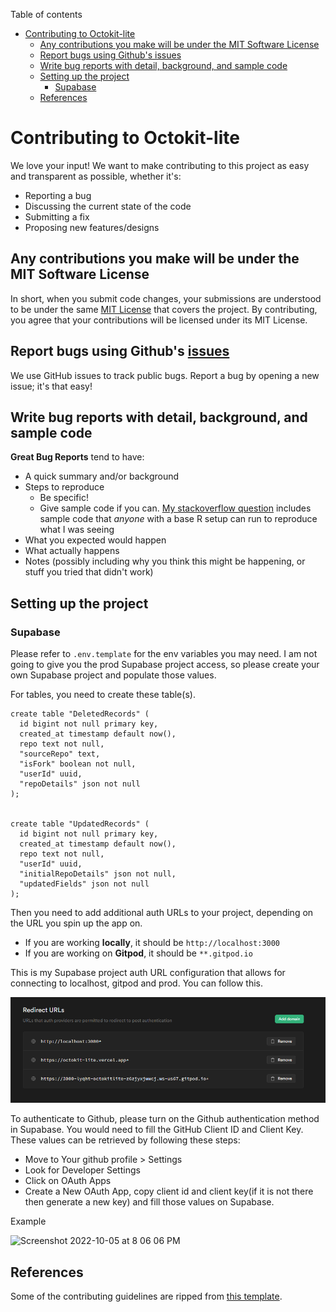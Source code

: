 Table of contents

- [Contributing to Octokit-lite](#contributing-to-octokit-lite)
  - [Any contributions you make will be under the MIT Software License](#any-contributions-you-make-will-be-under-the-mit-software-license)
  - [Report bugs using Github's issues](#report-bugs-using-githubs-issues)
  - [Write bug reports with detail, background, and sample code](#write-bug-reports-with-detail-background-and-sample-code)
  - [Setting up the project](#setting-up-the-project)
    - [Supabase](#supabase)
  - [References](#references)

# Contributing to Octokit-lite

We love your input! We want to make contributing to this project as easy and transparent as possible, whether it's:

- Reporting a bug
- Discussing the current state of the code
- Submitting a fix
- Proposing new features/designs

## Any contributions you make will be under the MIT Software License

In short, when you submit code changes, your submissions are understood to be under the same [MIT License](http://choosealicense.com/licenses/mit/) that covers the project. By contributing, you agree that your contributions will be licensed under its MIT License.

## Report bugs using Github's [issues](https://github.com/briandk/transcriptase-atom/issues)

We use GitHub issues to track public bugs. Report a bug by opening a new issue; it's that easy!

## Write bug reports with detail, background, and sample code

**Great Bug Reports** tend to have:

- A quick summary and/or background
- Steps to reproduce
  - Be specific!
  - Give sample code if you can. [My stackoverflow question](http://stackoverflow.com/q/12488905/180626) includes sample code that _anyone_ with a base R setup can run to reproduce what I was seeing
- What you expected would happen
- What actually happens
- Notes (possibly including why you think this might be happening, or stuff you tried that didn't work)

## Setting up the project

### Supabase

Please refer to `.env.template` for the env variables you may need. I am not going to give you the prod Supabase project access, so please create your own Supabase project and populate those values.

For tables, you need to create these table(s).

```
create table "DeletedRecords" (
  id bigint not null primary key,
  created_at timestamp default now(),
  repo text not null,
  "sourceRepo" text,
  "isFork" boolean not null,
  "userId" uuid,
  "repoDetails" json not null
);


create table "UpdatedRecords" (
  id bigint not null primary key,
  created_at timestamp default now(),
  repo text not null,
  "userId" uuid,
  "initialRepoDetails" json not null,
  "updatedFields" json not null
);

```

Then you need to add additional auth URLs to your project, depending on the URL you spin up the app on.

- If you are working **locally**, it should be `http://localhost:3000`
- If you are working on **Gitpod**, it should be `**.gitpod.io`

This is my Supabase project auth URL configuration that allows for connecting to localhost, gitpod and prod. You can follow this.

![](./screenshots/supabase_redirect_urls.png)

To authenticate to Github, please turn on the Github authentication method in Supabase. You would need to fill the GitHub Client ID and Client Key. These values can be retrieved by following these steps:

- Move to Your github profile > Settings
- Look for Developer Settings
- Click on OAuth Apps
- Create a New OAuth App, copy client id and client key(if it is not there then generate a new key) and fill those values on Supabase.

Example

<img width="861" alt="Screenshot 2022-10-05 at 8 06 06 PM" src="https://user-images.githubusercontent.com/35736525/194056646-bbd16502-e1c9-4099-a0f1-123f53e917d8.png">

## References

Some of the contributing guidelines are ripped from [this template](https://gist.github.com/briandk/3d2e8b3ec8daf5a27a62).
